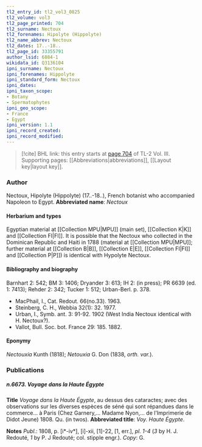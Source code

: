 ```yaml
---
tl2_entry_id: tl2_vol3_0825
tl2_volume: vol3
tl2_page_printed: 704
tl2_surname: Nectoux
tl2_forenames: Hipolyte (Hippolyte)
tl2_name_abbrev: Nectoux
tl2_dates: 17..-18..
tl2_page_id: 33355791
author_lsid: 6884-1
wikidata_id: Q3136104
ipni_surname: Nectoux
ipni_forenames: Hippolyte
ipni_standard_form: Nectoux
ipni_dates: 
ipni_taxon_scope: 
- Botany
- Spermatophytes
ipni_geo_scope: 
- France
- Egypt
ipni_version: 1.1
ipni_record_created: 
ipni_record_modified:
---
```



> [!cite] BHL link: this entry starts at [page 704](https://www.biodiversitylibrary.org/page/33355791) of TL-2 Vol. III.
> Supporting pages: [[Abbreviations|abbreviations]], [[Layout key|layout key]].

### Author

Nectoux, Hipolyte (Hippolyte) (17..-18..), French botanist who accompanied Napoleon to Egypt. 
**Abbreviated name**: *Nectoux*

#### Herbarium and types

Egyptian material at [[Collection MPU|MPU]] (main set), [[Collection K|K]] and [[Collection FI|FI]]. It is possible that the Nectoux who collected in the Dominican Republic and Haiti in 1788 (material at [[Collection MPU|MPU]]; further material at [[Collection B|B]], [[Collection E|E]], [[Collection FI|FI]] and [[Collection P|P]]) is identical with Hypolyte Nectoux.

#### Bibliography and biography

Barnhart 2: 542; BM 3: 1406; Dryander 3: 613; IH 2: (in press); PR 6639 (ed. 1: 7413); Rehder 2: 342; Tucker 1: 512; Urban-Berl. p. 378.
- MacPhail, I., Cat. Redout. 66(no.33). 1963.
- Steinberg, C. H., Webbia 32(1): 32. 1977.
- Urban, I., Symb. ant. 3: 91-92. 1902 (West India Nectoux identical with H. Nectoux?).
- Vallot, Bull. Soc. bot. France 29: 185. 1882.

#### Eponymy

*Nectouxia* Kunth (1818); *Netouxia* G. Don (1838, *orth. var.*).

### Publications

##### n.6673. Voyage dans la Haute Égypte

**Title**
*Voyage dans la Haute Égypte*, au dessus des cataractes; avec des observations sur les diverses espèces de séné qui sont répandues dans le commerce... à Paris (Chez Garnery,... Madame Nyon,... de l'Imprimerie de Didot Jeune) 1808. Qu. (in twos).
**Abbreviated title**: *Voy. Haute* *Égypte*.

**Notes**
*Publ*.: 1808, p. \[i\*-iv\*\], \[i\]-xii, \[1\]-22, \[1, err.\], *pl. 1-4* (*3* by H. J. Redouté, *1* by P. J Redouté; col. stipple engr.). *Copy*: G.

